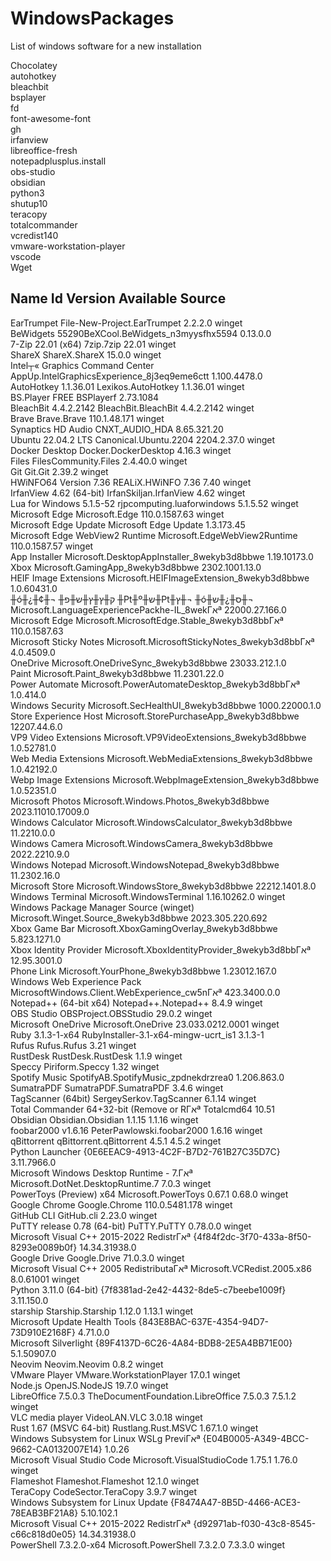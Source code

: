 # WindowsPackages
List of windows software for a new installation

Chocolatey  
autohotkey  
bleachbit  
bsplayer  
fd  
font-awesome-font  
gh  
irfanview  
libreoffice-fresh  
notepadplusplus.install  
obs-studio  
obsidian  
python3  
shutup10  
teracopy  
totalcommander  
vcredist140  
vmware-workstation-player  
vscode  
Wget  

Name                                    Id                                          Version            Available Source  
-----------------------------------------------------------------------------------------------------------------------  
EarTrumpet                              File-New-Project.EarTrumpet                 2.2.2.0                      winget  
BeWidgets                               55290BeXCool.BeWidgets_n3myysfhx5594        0.13.0.0                       
7-Zip 22.01 (x64)                       7zip.7zip                                   22.01                        winget  
ShareX                                  ShareX.ShareX                               15.0.0                       winget  
Intel┬« Graphics Command Center          AppUp.IntelGraphicsExperience_8j3eq9eme6ctt 1.100.4478.0                   
AutoHotkey 1.1.36.01                    Lexikos.AutoHotkey                          1.1.36.01                    winget  
BS.Player FREE                          BSPlayerf                                   2.73.1084                      
BleachBit 4.4.2.2142                    BleachBit.BleachBit                         4.4.2.2142                   winget  
Brave                                   Brave.Brave                                 110.1.48.171                 winget  
Synaptics HD Audio                      CNXT_AUDIO_HDA                              8.65.321.20                    
Ubuntu 22.04.2 LTS                      Canonical.Ubuntu.2204                       2204.2.37.0                  winget  
Docker Desktop                          Docker.DockerDesktop                        4.16.3                       winget  
Files                                   FilesCommunity.Files                        2.4.40.0                     winget  
Git                                     Git.Git                                     2.39.2                       winget  
HWiNFO64 Version 7.36                   REALiX.HWiNFO                               7.36               7.40      winget  
IrfanView 4.62 (64-bit)                 IrfanSkiljan.IrfanView                      4.62                         winget  
Lua for Windows 5.1.5-52                rjpcomputing.luaforwindows                  5.1.5.52                     winget  
Microsoft Edge                          Microsoft.Edge                              110.0.1587.63                winget  
Microsoft Edge Update                   Microsoft Edge Update                       1.3.173.45                     
Microsoft Edge WebView2 Runtime         Microsoft.EdgeWebView2Runtime               110.0.1587.57                winget  
App Installer                           Microsoft.DesktopAppInstaller_8wekyb3d8bbwe 1.19.10173.0                   
Xbox                                    Microsoft.GamingApp_8wekyb3d8bbwe           2302.1001.13.0                 
HEIF Image Extensions                   Microsoft.HEIFImageExtension_8wekyb3d8bbwe  1.0.60431.0                    
╫ó╫¿╫¢╫¬ ╫ק╫ץ╫ץ╫ש╫פ ╫₧╫º╫ץ╫₧╫ש╫¬ ╫ó╫ס╫¿╫ש╫¬                 Microsoft.LanguageExperiencePackhe-IL_8wekΓאª 22000.27.166.0                 
Microsoft Edge                          Microsoft.MicrosoftEdge.Stable_8wekyb3d8bbΓאª 110.0.1587.63                  
Microsoft Sticky Notes                  Microsoft.MicrosoftStickyNotes_8wekyb3d8bbΓאª 4.0.4509.0                     
OneDrive                                Microsoft.OneDriveSync_8wekyb3d8bbwe        23033.212.1.0                  
Paint                                   Microsoft.Paint_8wekyb3d8bbwe               11.2301.22.0                   
Power Automate                          Microsoft.PowerAutomateDesktop_8wekyb3d8bbΓאª 1.0.414.0                      
Windows Security                        Microsoft.SecHealthUI_8wekyb3d8bbwe         1000.22000.1.0                 
Store Experience Host                   Microsoft.StorePurchaseApp_8wekyb3d8bbwe    12207.44.6.0                   
VP9 Video Extensions                    Microsoft.VP9VideoExtensions_8wekyb3d8bbwe  1.0.52781.0                    
Web Media Extensions                    Microsoft.WebMediaExtensions_8wekyb3d8bbwe  1.0.42192.0                    
Webp Image Extensions                   Microsoft.WebpImageExtension_8wekyb3d8bbwe  1.0.52351.0                    
Microsoft Photos                        Microsoft.Windows.Photos_8wekyb3d8bbwe      2023.11010.17009.0             
Windows Calculator                      Microsoft.WindowsCalculator_8wekyb3d8bbwe   11.2210.0.0                    
Windows Camera                          Microsoft.WindowsCamera_8wekyb3d8bbwe       2022.2210.9.0                  
Windows Notepad                         Microsoft.WindowsNotepad_8wekyb3d8bbwe      11.2302.16.0                   
Microsoft Store                         Microsoft.WindowsStore_8wekyb3d8bbwe        22212.1401.8.0                 
Windows Terminal                        Microsoft.WindowsTerminal                   1.16.10262.0                 winget  
Windows Package Manager Source (winget) Microsoft.Winget.Source_8wekyb3d8bbwe       2023.305.220.692               
Xbox Game Bar                           Microsoft.XboxGamingOverlay_8wekyb3d8bbwe   5.823.1271.0                   
Xbox Identity Provider                  Microsoft.XboxIdentityProvider_8wekyb3d8bbΓאª 12.95.3001.0                   
Phone Link                              Microsoft.YourPhone_8wekyb3d8bbwe           1.23012.167.0                  
Windows Web Experience Pack             MicrosoftWindows.Client.WebExperience_cw5nΓאª 423.3400.0.0                   
Notepad++ (64-bit x64)                  Notepad++.Notepad++                         8.4.9                        winget  
OBS Studio                              OBSProject.OBSStudio                        29.0.2                       winget  
Microsoft OneDrive                      Microsoft.OneDrive                          23.033.0212.0001             winget  
Ruby 3.1.3-1-x64                        RubyInstaller-3.1-x64-mingw-ucrt_is1        3.1.3-1                        
Rufus                                   Rufus.Rufus                                 3.21                         winget  
RustDesk                                RustDesk.RustDesk                           1.1.9                        winget  
Speccy                                  Piriform.Speccy                             1.32                         winget  
Spotify Music                           SpotifyAB.SpotifyMusic_zpdnekdrzrea0        1.206.863.0                    
SumatraPDF                              SumatraPDF.SumatraPDF                       3.4.6                        winget  
TagScanner (64bit)                      SergeySerkov.TagScanner                     6.1.14                       winget  
Total Commander 64+32-bit (Remove or RΓאª Totalcmd64                                  10.51                          
Obsidian                                Obsidian.Obsidian                           1.1.15             1.1.16    winget  
foobar2000 v1.6.16                      PeterPawlowski.foobar2000                   1.6.16                       winget  
qBittorrent                             qBittorrent.qBittorrent                     4.5.1              4.5.2     winget  
Python Launcher                         {0E6EEAC9-4913-4C2F-B7D2-761B27C35D7C}      3.11.7966.0                    
Microsoft Windows Desktop Runtime - 7.Γאª Microsoft.DotNet.DesktopRuntime.7           7.0.3                        winget  
PowerToys (Preview) x64                 Microsoft.PowerToys                         0.67.1             0.68.0    winget  
Google Chrome                           Google.Chrome                               110.0.5481.178               winget  
GitHub CLI                              GitHub.cli                                  2.23.0                       winget  
PuTTY release 0.78 (64-bit)             PuTTY.PuTTY                                 0.78.0.0                     winget  
Microsoft Visual C++ 2015-2022 RedistrΓאª {4f84f2dc-3f70-433a-8f50-8293e0089b0f}      14.34.31938.0                  
Google Drive                            Google.Drive                                71.0.3.0                     winget  
Microsoft Visual C++ 2005 RedistributaΓאª Microsoft.VCRedist.2005.x86                 8.0.61001                    winget  
Python 3.11.0 (64-bit)                  {7f8381ad-2e42-4432-8de5-c7beebe1009f}      3.11.150.0                     
starship                                Starship.Starship                           1.12.0             1.13.1    winget  
Microsoft Update Health Tools           {843E8BAC-637E-4354-94D7-73D910E2168F}      4.71.0.0                       
Microsoft Silverlight                   {89F4137D-6C26-4A84-BDB8-2E5A4BB71E00}      5.1.50907.0                    
Neovim                                  Neovim.Neovim                               0.8.2                        winget  
VMware Player                           VMware.WorkstationPlayer                    17.0.1                       winget  
Node.js                                 OpenJS.NodeJS                               19.7.0                       winget  
LibreOffice 7.5.0.3                     TheDocumentFoundation.LibreOffice           7.5.0.3            7.5.1.2   winget  
VLC media player                        VideoLAN.VLC                                3.0.18                       winget  
Rust 1.67 (MSVC 64-bit)                 Rustlang.Rust.MSVC                          1.67.1.0                     winget  
Windows Subsystem for Linux WSLg PreviΓאª {E04B0005-A349-4BCC-9662-CA0132007E14}      1.0.26                         
Microsoft Visual Studio Code            Microsoft.VisualStudioCode                  1.75.1             1.76.0    winget  
Flameshot                               Flameshot.Flameshot                         12.1.0                       winget  
TeraCopy                                CodeSector.TeraCopy                         3.9.7                        winget  
Windows Subsystem for Linux Update      {F8474A47-8B5D-4466-ACE3-78EAB3BF21A8}      5.10.102.1                     
Microsoft Visual C++ 2015-2022 RedistrΓאª {d92971ab-f030-43c8-8545-c66c818d0e05}      14.34.31938.0                  
PowerShell 7.3.2.0-x64                  Microsoft.PowerShell                        7.3.2.0            7.3.3.0   winget  
